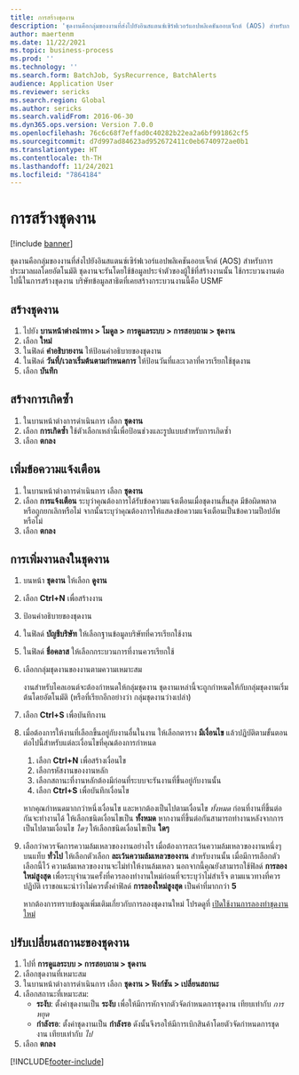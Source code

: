 ```yaml
---
title: การสร้างชุดงาน
description: 'ชุดงานคือกลุ่มของงานที่ส่งไปยังอินสแตนซ์เซิร์ฟเวอร์แอปพลิเคชันออบเจ็กต์ (AOS) สำหรับการประมวลผลโดยอัตโนมัติ '
author: maertenm
ms.date: 11/22/2021
ms.topic: business-process
ms.prod: ''
ms.technology: ''
ms.search.form: BatchJob, SysRecurrence, BatchAlerts
audience: Application User
ms.reviewer: sericks
ms.search.region: Global
ms.author: sericks
ms.search.validFrom: 2016-06-30
ms.dyn365.ops.version: Version 7.0.0
ms.openlocfilehash: 76c6c68f7effad0c40282b22ea2a6bf991862cf5
ms.sourcegitcommit: d7d997ad84623ad952672411c0eb6740972ae0b1
ms.translationtype: HT
ms.contentlocale: th-TH
ms.lasthandoff: 11/24/2021
ms.locfileid: "7864184"
---
```

# <a name="create-a-batch-job"></a>การสร้างชุดงาน

[!include [banner](../../includes/banner.md)]

ชุดงานคือกลุ่มของงานที่ส่งไปยังอินสแตนซ์เซิร์ฟเวอร์แอปพลิเคชันออบเจ็กต์ (AOS) สำหรับการประมวลผลโดยอัตโนมัติ  ชุดงานจะรันโดยใช้ข้อมูลประจำตัวของผู้ใช้ที่สร้างงานนั้น  ใช้กระบวนงานต่อไปนี้ในการสร้างชุดงาน  บริษัทข้อมูลสาธิตที่เคยสร้างกระบวนงานนี้คือ USMF


## <a name="create-the-batch-job"></a>สร้างชุดงาน
1. ไปยัง **บานหน้าต่างนำทาง > โมดูล > การดูแลระบบ > การสอบถาม > ชุดงาน**
2. เลือก **ใหม่**
3. ในฟิลด์ **คำอธิบายงาน** ให้ป้อนคำอธิบายของชุดงาน
4. ในฟิลด์ **วันที่/เวลาเริ่มต้นตามกำหนดการ** ให้ป้อนวันที่และเวลาที่ควรเรียกใช้ชุดงาน
5. เลือก **บันทึก**

## <a name="create-a-recurrence"></a>สร้างการเกิดซ้ำ
1. ในบานหน้าต่างการดำเนินการ เลือก **ชุดงาน**
2. เลือก **การเกิดซ้ำ** ใช้ตัวเลือกเหล่านี้เพื่อป้อนช่วงและรูปแบบสำหรับการเกิดซ้ำ  
3. เลือก **ตกลง**

## <a name="add-alerts"></a>เพิ่มข้อความแจ้งเตือน
1. ในบานหน้าต่างการดำเนินการ เลือก **ชุดงาน**
2. เลือก **การแจ้งเตือน** ระบุว่าคุณต้องการได้รับข้อความแจ้งเตือนเมื่อชุดงานสิ้นสุด มีข้อผิดพลาด หรือถูกยกเลิกหรือไม่  จากนั้นระบุว่าคุณต้องการให้แสดงข้อความแจ้งเตือนเป็นข้อความป็อปอัพหรือไม่   
3. เลือก **ตกลง**

## <a name="add-a-task-to-a-batch-job"></a>การเพิ่มงานลงในชุดงาน
1.  บนหน้า **ชุดงาน** ให้เลือก **ดูงาน**
2.  เลือก **Ctrl+N** เพื่อสร้างงาน
3.  ป้อนคำอธิบายของชุดงาน
4.  ในฟิลด์ **บัญชีบริษัท** ให้เลือกฐานข้อมูลบริษัทที่ควรเรียกใช้งาน
5.  ในฟิลด์ **ชื่อคลาส** ให้เลือกกระบวนการที่งานควรเรียกใช้ 
6.  เลือกกลุ่มชุดงานของงานตามความเหมาะสม

    งานสำหรับไคลเอนต์จะต้องกำหนดให้กลุ่มชุดงาน ชุดงานเหล่านี้จะถูกกำหนดให้กับกลุ่มชุดงานเริ่มต้นโดยอัตโนมัติ (หรือที่เรียกอีกอย่างว่า กลุ่มชุดงานว่างเปล่า)

7.  เลือก **Ctrl+S** เพื่อบันทึกงาน
8.  เมื่อต้องการให้งานที่เลือกขึ้นอยู่กับงานอื่นในงาน ให้เลือกตาราง **มีเงื่อนไข** แล้วปฏิบัติตามขั้นตอนต่อไปนี้สำหรับแต่ละเงื่อนไขที่คุณต้องการกําหนด

    1. เลือก **Ctrl+N** เพื่อสร้างเงื่อนไข
    2. เลือกรหัสงานของงานหลัก
    3. เลือกสถานะที่งานหลักต้องมีก่อนที่ระบบจะรันงานที่ขึ้นอยู่กับงานนั้น
    4. เลือก **Ctrl+S** เพื่อบันทึกเงื่อนไข

    หากคุณกำหนดมากกว่าหนึ่งเงื่อนไข และหากต้องเป็นไปตามเงื่อนไข *ทั้งหมด* ก่อนที่งานที่ขึ้นต่อกันจะทำงานได้ ให้เลือกชนิดเงื่อนไขเป็น **ทั้งหมด** หากงานที่ขึ้นต่อกันสามารถทำงานหลังจากการเป็นไปตามเงื่อนไข *ใดๆ* ให้เลือกชนิดเงื่อนไขเป็น **ใดๆ**

9.  เลือกว่าควรจัดการความล้มเหลวของงานอย่างไร เมื่อต้องการละเว้นความล้มเหลวของงานหนึ่งๆ บนแท็บ **ทั่วไป** ให้เลือกตัวเลือก **ละเว้นความล้มเหลวของงาน** สำหรับงานนั้น เมื่อมีการเลือกตัวเลือกนี้ไว้ ความล้มเหลวของงานจะไม่ทำให้งานล้มเหลว นอกจากนี้คุณยังสามารถใช้ฟิลด์ **การลองใหม่สูงสุด** เพื่อระบุจำนวนครั้งที่ควรลองทำงานใหม่ก่อนที่จะระบุว่าไม่สำเร็จ ตามแนวทางที่ควรปฏิบัติ เราขอแนะนำว่าไม่ควรตั้งค่าฟิลด์ **การลองใหม่สูงสุด** เป็นค่าที่มากกว่า **5**

    หากต้องการทราบข้อมูลเพิ่มเติมเกี่ยวกับการลองชุดงานใหม่ โปรดดูที่ [เปิดใช้งานการลองทำชุดงานใหม่](../retryable-batch.md)

## <a name="adjust-batch-job-status"></a>ปรับเปลี่ยนสถานะของชุดงาน
1. ไปที่ **การดูแลระบบ > การสอบถาม > ชุดงาน**
2. เลือกชุดงานที่เหมาะสม
3. ในบานหน้าต่างการดำเนินการ เลือก **ชุดงาน > ฟังก์ชัน > เปลี่ยนสถานะ**
4. เลือกสถานะที่เหมาะสม:
    - **ระงับ**: ตั้งค่าชุดงานเป็น **ระงับ** เพื่อให้มีการหักจากตัวจัดกำหนดการชุดงาน เทียบเท่ากับ *การหยุด*
    - **กำลังรอ**: ตั้งค่าชุดงานเป็น **กำลังรอ** ดังนั้นจึงรอให้มีการเบิกสินค้าโดยตัวจัดกำหนดการชุดงาน เทียบเท่ากับ *ไป*
5. เลือก **ตกลง**


[!INCLUDE[footer-include](../../../../includes/footer-banner.md)]
